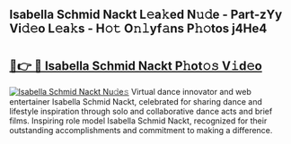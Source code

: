 ## Isabella Schmid Nackt L𝚎a𝚔ed N𝚞𝚍e - Part-zYy Vi𝚍𝚎o L𝚎a𝚔s - H𝚘𝚝 O𝚗𝚕yf𝚊ns P𝚑𝚘tos j4He4

# <h2><a href="http://kfanqu1.oniu.top/?m=Isabella+Schmid+Nackt">🔗👉 🔴 Isabella Schmid Nackt P𝚑ot𝚘𝚜 V𝚒d𝚎o</a></h2>

[![Isabella Schmid Nackt Nu𝚍e𝚜](https://i.imgur.com/0qMVB7G.gif)](http://kfanqu1.oniu.top/?m=Isabella+Schmid+Nackt)
Virtual dance innovator and web entertainer Isabella Schmid Nackt, celebrated for sharing dance and lifestyle inspiration through solo and collaborative dance acts and brief films. Inspiring role model Isabella Schmid Nackt, recognized for their outstanding accomplishments and commitment to making a difference.  

